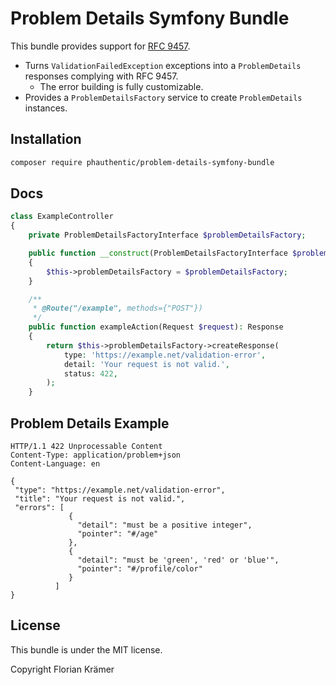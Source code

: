 # Problem Details Symfony Bundle

This bundle provides support for [RFC 9457](https://www.rfc-editor.org/rfc/rfc9457.html).

* Turns `ValidationFailedException` exceptions into a `ProblemDetails` responses complying with RFC 9457.
  * The error building is fully customizable.
* Provides a `ProblemDetailsFactory` service to create `ProblemDetails` instances.

## Installation

```bash
composer require phauthentic/problem-details-symfony-bundle
```

## Docs

```php
class ExampleController
{
    private ProblemDetailsFactoryInterface $problemDetailsFactory;

    public function __construct(ProblemDetailsFactoryInterface $problemDetailsFactory)
    {
        $this->problemDetailsFactory = $problemDetailsFactory;
    }

    /**
     * @Route("/example", methods={"POST"})
     */
    public function exampleAction(Request $request): Response
    {
        return $this->problemDetailsFactory->createResponse(
            type: 'https://example.net/validation-error',
            detail: 'Your request is not valid.',
            status: 422,
        );
    }
```

## Problem Details Example

```text
HTTP/1.1 422 Unprocessable Content
Content-Type: application/problem+json
Content-Language: en

{
 "type": "https://example.net/validation-error",
 "title": "Your request is not valid.",
 "errors": [
             {
               "detail": "must be a positive integer",
               "pointer": "#/age"
             },
             {
               "detail": "must be 'green', 'red' or 'blue'",
               "pointer": "#/profile/color"
             }
          ]
}
```

## License

This bundle is under the MIT license.

Copyright Florian Krämer
